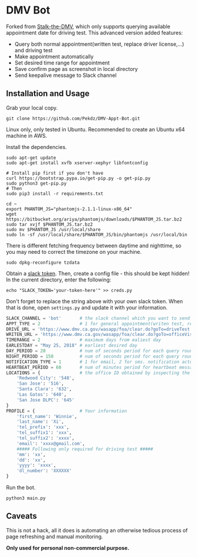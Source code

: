 # DMV Bot

Forked from [Stalk-the-DMV](https://github.com/thisisandreeeee/stalk-the-DMV), which only supports querying available appointment date for driving test. This advanced version added features: 

- Query both normal appointment(written test, replace driver license,...) and driving test
- Make appointment automatically
- Set desired time range for appointment
- Save confirm page as screenshot in local directory
- Send keepalive message to Slack channel

## Installation and Usage
Grab your local copy.
```
git clone https://github.com/Pekdz/DMV-Appt-Bot.git
```
Linux only, only tested in Ubuntu. Recommended to create an Ubuntu x64 machine in AWS.

Install the dependencies.
```
sudo apt-get update
sudo apt-get install xvfb xserver-xephyr libfontconfig

# Install pip first if you don't have
curl https://bootstrap.pypa.io/get-pip.py -o get-pip.py
sudo python3 get-pip.py
# Then
sudo pip3 install -r requirements.txt

cd ~
export PHANTOM_JS="phantomjs-2.1.1-linux-x86_64"
wget https://bitbucket.org/ariya/phantomjs/downloads/$PHANTOM_JS.tar.bz2
sudo tar xvjf $PHANTOM_JS.tar.bz2
sudo mv $PHANTOM_JS /usr/local/share
sudo ln -sf /usr/local/share/$PHANTOM_JS/bin/phantomjs /usr/local/bin
```
There is different fetching frequency between daytime and nighttime, so you may need to correct the timezone on your machine.
```
sudo dpkg-reconfigure tzdata
```
Obtain a [slack token](https://api.slack.com/docs/oauth-test-tokens). Then, create a config file - this should be kept hidden! In the current directory, enter the following:
```
echo "SLACK_TOKEN='your-token-here'" >> creds.py
```
Don't forget to replace the string above with your own slack token. When that is done, open `settings.py` and update it with your information.
```python
SLACK_CHANNEL = 'bot'       # the slack channel which you want to send notifications to, not workspace name
APPT_TYPE = 2               # 1 for general appointment(writen test, renew, replace license), 2 for driving test
DRIVE_URL = 'https://www.dmv.ca.gov/wasapp/foa/clear.do?goTo=driveTest'                  # driving test url
WRITEN_URL = 'https://www.dmv.ca.gov/wasapp/foa/clear.do?goTo=officeVisit&localeName=en' # writen test url
TIMERANGE = 2               # maximum days from ealiest day
EARLESTDAY = "May 25, 2018" # earliest desired day
DAY_PERIOD = 20             # num of seconds period for each query round at daytime
NIGHT_PERIOD = 150          # num of seconds period for each query round at nighttime
NOTIFICATION_TYPE = 1       # 1 for email, 2 for sms. notification actually doesn't work in dmv system
HEARTBEAT_PERIOD = 60       # num of minutes period for heartbeat message sent to slack
LOCATIONS = {               # the office ID obtained by inspecting the xpath
    'Redwood City': '548',
    'San Jose': '516',
    'Santa Clara': '632',
    'Las Gatos': '640',
    'San Jose DLPC': '645'
}
PROFILE = {                 # Your information
    'first_name': 'Winnie',
    'last_name': 'Xi',
    'tel_prefix': 'xxx',
    'tel_suffix1': 'xxx',
    'tel_suffix2': 'xxxx',
    'email': 'xxxx@gmail.com',
    ##### Following only required for driving test #####
    'mm': 'xx',
    'dd': 'xx',
    'yyyy': 'xxxx',
    'dl_number': 'XXXXXX'
}
```
Run the bot.
```
python3 main.py
```

## Caveats

This is not a hack, all it does is automating an otherwise tedious process of page refreshing and manual monitoring. 

**Only used for personal non-commercial purpose.**
